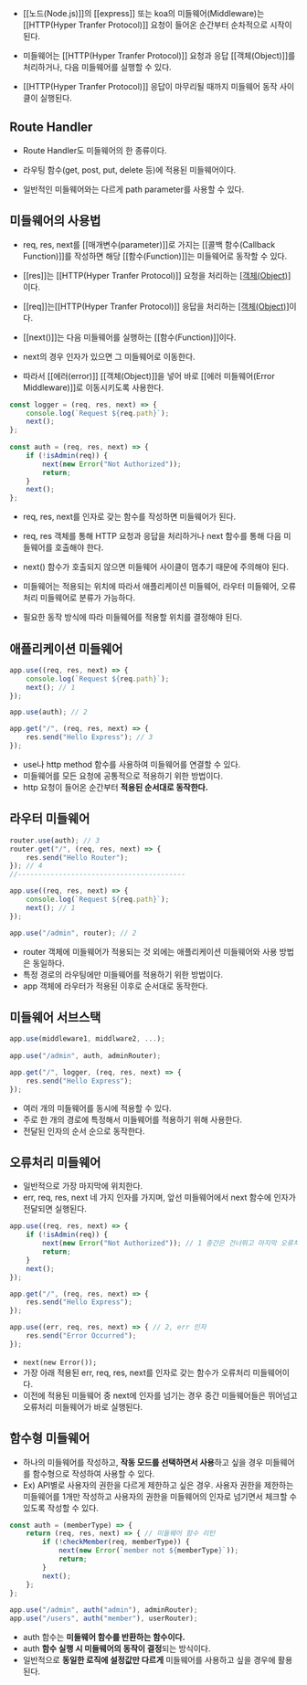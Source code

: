 - [[노드(Node.js)]]의 [[express]] 또는 koa의 미들웨어(Middleware)는 [[HTTP(Hyper Tranfer Protocol)]] 요청이 들어온 순간부터 순차적으로 시작이 된다.
- 미들웨어는 [[HTTP(Hyper Tranfer Protocol)]] 요청과 응답 [[객체(Object)]]를 처리하거나, 다음 미들웨어를 실행할 수 있다.

- [[HTTP(Hyper Tranfer Protocol)]] 응답이 마무리될 때까지 미들웨어 동작 사이클이 실행된다.

## Route Handler

- Route Handler도 미들웨어의 한 종류이다.

- 라우팅 함수(get, post, put, delete 등)에 적용된 미들웨어이다.
- 일반적인 미들웨어와는 다르게 path parameter를 사용할 수 있다.

## 미들웨어의 사용법

- req, res, next를 [[매개변수(parameter)]]로  가지는 [[콜백 함수(Callback Function)]]를 작성하면 해당 [[함수(Function)]]는 미들웨어로 동작할 수 있다.

- [[res]]는 [[HTTP(Hyper Tranfer Protocol)]] 요청을 처리하는 [[객체(Object)]](request)이다.
- [[req]]는[[HTTP(Hyper Tranfer Protocol)]] 응답을 처리하는 [[객체(Object)]](response)이다.

- [[next()]]는 다음 미들웨어를 실행하는 [[함수(Function)]]이다.
- next의 경우 인자가 있으면 그 미들웨어로 이동한다.
- 따라서 [[에러(error)]] [[객체(Object)]]을 넣어 바로 [[에러 미들웨어(Error Middleware)]]로 이동시키도록 사용한다.

```jsx
const logger = (req, res, next) => {
	console.log(`Request ${req.path}`); 
	next();
};
 
const auth = (req, res, next) => {
	if (!isAdmin(req)) {
	    next(new Error("Not Authorized"));
		return;
	}
	next();
};
```

- req, res, next를 인자로 갖는 함수를 작성하면 미들웨어가 된다.

- req, res 객체를 통해 HTTP 요청과 응답을 처리하거나 next 함수를 통해 다음 미들웨어를 호출해야 한다.

- next() 함수가 호출되지 않으면 미들웨어 사이클이 멈추기 때문에 주의해야 된다.

- 미들웨어는 적용되는 위치에 따라서 애플리케이션 미들웨어, 라우터 미들웨어, 오류처리 미들웨어로 분류가 가능하다.
- 필요한 동작 방식에 따라 미들웨어를 적용할 위치를 결정해야 된다.


## 애플리케이션 미들웨어

```js
app.use((req, res, next) => {  
	console.log(`Request ${req.path}`);  
	next(); // 1
}); 

app.use(auth); // 2 

app.get("/", (req, res, next) => { 
	res.send("Hello Express"); // 3
});
```

- use나 http method 함수를 사용하여 미들웨어를 연결할 수 있다.
- 미들웨어를 모든 요청에 공통적으로 적용하기 위한 방법이다.
- http 요청이 들어온 순간부터 **적용된 순서대로 동작한다.**

## 라우터 미들웨어

```js
router.use(auth); // 3
router.get("/", (req, res, next) => {  
	res.send("Hello Router");
}); // 4
//-----------------------------------------

app.use((req, res, next) => {  
	console.log(`Request ${req.path}`);  
	next(); // 1
}); 

app.use("/admin", router); // 2
```

- router 객체에 미들웨어가 적용되는 것 외에는 애플리케이션 미들웨어와 사용 방법은 동일하다.
- 특정 경로의 라우팅에만 미들웨어를 적용하기 위한 방법이다.
- app 객체에 라우터가 적용된 이후로 순서대로 동작한다.

## 미들웨어 서브스택

```js
app.use(middleware1, middlware2, ...); 
		
app.use("/admin", auth, adminRouter);

app.get("/", logger, (req, res, next) => {  
	res.send("Hello Express");
});
```

- 여러 개의 미들웨어를 동시에 적용할 수 있다.
- 주로 한 개의 경로에 특정해서 미들웨어를 적용하기 위해 사용한다.
- 전달된 인자의 순서 순으로 동작한다.

## 오류처리 미들웨어

- 일반적으로 가장 마지막에 위치한다.
- err, req, res, next 네 가지 인자를 가지며, 앞선 미들웨어에서 next 함수에 인자가 전달되면 실행된다.

```js
app.use((req, res, next) => {  
	if (!isAdmin(req)) {    
		next(new Error("Not Authorized")); // 1 중간은 건너뛰고 마지막 오류처리 미들웨어로 실행된다.
		return; 
	}
	next();
}); 

app.get("/", (req, res, next) => {  
	res.send("Hello Express");
}); 

app.use((err, req, res, next) => { // 2, err 인자
	res.send("Error Occurred");
});

```

- `next(new Error());`
- 가장 아래 적용된 err, req, res, next를 인자로 갖는 함수가 오류처리 미들웨어이다.
- 이전에 적용된 미들웨어 중 next에 인자를 넘기는 경우 중간 미들웨어들은 뛰어넘고 오류처리 미들웨어가 바로 실행된다.

## 함수형 미들웨어

- 하나의 미들웨어를 작성하고, **작동 모드를 선택하면서 사용**하고 싶을 경우 미들웨어를 함수형으로 작성하여 사용할 수 있다.
- Ex) API별로 사용자의 권한을 다르게 제한하고 싶은 경우. 사용자 권한을 제한하는 미들웨어를 1개만 작성하고 사용자의 권한을 미들웨어의 인자로 넘기면서 체크할 수 있도록 작성할 수 있다.

```js
const auth = (memberType) => {  
	return (req, res, next) => { // 미들웨어 함수 리턴   
		if (!checkMember(req, memberType)) {    
			next(new Error(`member not ${memberType}`));      
			return;
		}    
		next();  
	};
}; 
		
app.use("/admin", auth("admin"), adminRouter); 
app.use("/users", auth("member"), userRouter);
```

- auth 함수는 **미들웨어 함수를 반환하는 함수이다.**
- auth **함수 실행 시 미들웨어의 동작이 결정**되는 방식이다.
- 일반적으로 **동일한 로직에 설정값만 다르게** 미들웨어를 사용하고 싶을 경우에 활용된다.